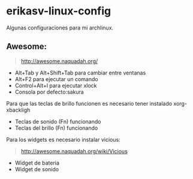 erikasv-linux-config
====================

Algunas configuraciones para mi archlinux.

Awesome:
--------
> http://awesome.naquadah.org/

- Alt+Tab y Alt+Shift+Tab para cambiar entre ventanas
- Alt+F2 para ejecutar un comando
- Control+Alt+l para ejecutar xlock
- Consola por defecto:sakura
 
Para que las teclas de brillo funcionen es necesario tener instalado xorg-xbackligh
- Teclas de sonido (Fn) funcionando
- Teclas del brillo (Fn) funcionando

Para los widgets es necesario instalar vicious:
> http://awesome.naquadah.org/wiki/Vicious

- Widget de bateria
- Widget de sonido
